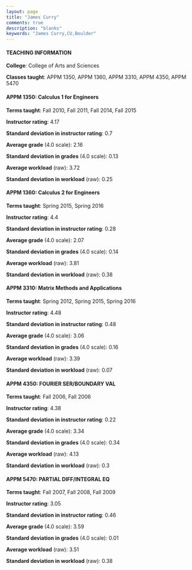 ```yaml
---
layout: page
title: "James Curry" 
comments: true
description: "blanks"
keywords: "James Curry,CU,Boulder"
---
```

<head>
<script src="https://ajax.googleapis.com/ajax/libs/jquery/2.1.3/jquery.min.js"></script>
<script src="https://dl.dropboxusercontent.com/s/pc42nxpaw1ea4o9/highcharts.js?dl=0"></script>
<!-- <script src="../assets/js/highcharts.js"></script> -->
<style type="text/css">@font-face {
	font-family: "Bebas Neue";
	src: url(https://www.filehosting.org/file/details/544349/BebasNeue Regular.otf) format("opentype");
	}
	h1.Bebas { 
		font-family: "Bebas Neue", Verdana, Tahoma;
	}
</style>
</head>
	   
#### TEACHING INFORMATION

**College**: College of Arts and Sciences

**Classes taught**: APPM 1350, APPM 1360, APPM 3310, APPM 4350, APPM 5470

#### APPM 1350: Calculus 1 for Engineers

**Terms taught**: Fall 2010, Fall 2011, Fall 2014, Fall 2015

**Instructor rating**: 4.17

**Standard deviation in instructor rating**: 0.7

**Average grade** (4.0 scale): 2.16

**Standard deviation in grades** (4.0 scale): 0.13

**Average workload** (raw): 3.72

**Standard deviation in workload** (raw): 0.25

#### APPM 1360: Calculus 2 for Engineers

**Terms taught**: Spring 2015, Spring 2016

**Instructor rating**: 4.4

**Standard deviation in instructor rating**: 0.28

**Average grade** (4.0 scale): 2.07

**Standard deviation in grades** (4.0 scale): 0.14

**Average workload** (raw): 3.81

**Standard deviation in workload** (raw): 0.38

#### APPM 3310: Matrix Methods and Applications

**Terms taught**: Spring 2012, Spring 2015, Spring 2016

**Instructor rating**: 4.48

**Standard deviation in instructor rating**: 0.48

**Average grade** (4.0 scale): 3.06

**Standard deviation in grades** (4.0 scale): 0.16

**Average workload** (raw): 3.39

**Standard deviation in workload** (raw): 0.07

#### APPM 4350: FOURIER SER/BOUNDARY VAL

**Terms taught**: Fall 2006, Fall 2006

**Instructor rating**: 4.38

**Standard deviation in instructor rating**: 0.22

**Average grade** (4.0 scale): 3.34

**Standard deviation in grades** (4.0 scale): 0.34

**Average workload** (raw): 4.13

**Standard deviation in workload** (raw): 0.3

#### APPM 5470: PARTIAL DIFF/INTEGRAL EQ

**Terms taught**: Fall 2007, Fall 2008, Fall 2009

**Instructor rating**: 3.05

**Standard deviation in instructor rating**: 0.46

**Average grade** (4.0 scale): 3.59

**Standard deviation in grades** (4.0 scale): 0.01

**Average workload** (raw): 3.51

**Standard deviation in workload** (raw): 0.38

